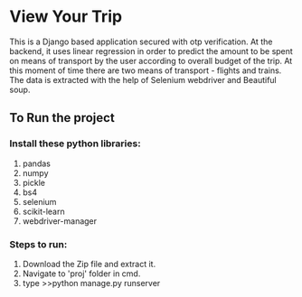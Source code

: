 # View Your Trip
 
This is a Django based application secured with otp verification. At the backend, it uses linear regression in order to predict the amount to be spent on means of transport by the user according to overall budget of the trip. At this moment of time there are two means of transport - flights and trains. The data is extracted with the help of Selenium webdriver and Beautiful soup. 

## To Run the project
### Install these python libraries:
1. pandas
2. numpy
3. pickle
4. bs4
5. selenium
6. scikit-learn
7. webdriver-manager

### Steps to run:
1. Download the Zip file and extract it.
2. Navigate to 'proj' folder in cmd.
3. type >>python manage.py runserver

